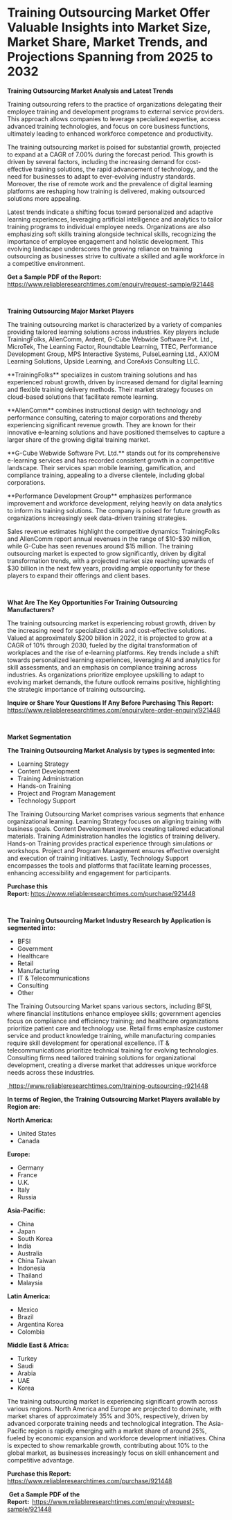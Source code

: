 <p><h1>Training Outsourcing Market Offer Valuable Insights into Market Size, Market Share, Market Trends, and Projections Spanning from 2025 to 2032</h1></p><p><strong>Training Outsourcing Market Analysis and Latest Trends</strong></p>
<p><p>Training outsourcing refers to the practice of organizations delegating their employee training and development programs to external service providers. This approach allows companies to leverage specialized expertise, access advanced training technologies, and focus on core business functions, ultimately leading to enhanced workforce competence and productivity.</p><p>The training outsourcing market is poised for substantial growth, projected to expand at a CAGR of 7.00% during the forecast period. This growth is driven by several factors, including the increasing demand for cost-effective training solutions, the rapid advancement of technology, and the need for businesses to adapt to ever-evolving industry standards. Moreover, the rise of remote work and the prevalence of digital learning platforms are reshaping how training is delivered, making outsourced solutions more appealing.</p><p>Latest trends indicate a shifting focus toward personalized and adaptive learning experiences, leveraging artificial intelligence and analytics to tailor training programs to individual employee needs. Organizations are also emphasizing soft skills training alongside technical skills, recognizing the importance of employee engagement and holistic development. This evolving landscape underscores the growing reliance on training outsourcing as businesses strive to cultivate a skilled and agile workforce in a competitive environment.</p></p>
<p><strong>Get a Sample PDF of the Report:&nbsp;</strong> <a href="https://www.reliableresearchtimes.com/enquiry/request-sample/921448?utm_campaign=3350&utm_medium=2&utm_source=Github&utm_content=ia&utm_term=16042025&utm_id=training-outsourcing">https://www.reliableresearchtimes.com/enquiry/request-sample/921448</a></p>
<p>&nbsp;</p>
<p><strong>Training Outsourcing Major Market Players</strong></p>
<p><p>The training outsourcing market is characterized by a variety of companies providing tailored learning solutions across industries. Key players include TrainingFolks, AllenComm, Ardent, G-Cube Webwide Software Pvt. Ltd., MicroTek, The Learning Factor, Roundtable Learning, TTEC, Performance Development Group, MPS Interactive Systems, PulseLearning Ltd., AXIOM Learning Solutions, Upside Learning, and CoreAxis Consulting LLC.</p><p>**TrainingFolks** specializes in custom training solutions and has experienced robust growth, driven by increased demand for digital learning and flexible training delivery methods. Their market strategy focuses on cloud-based solutions that facilitate remote learning.</p><p>**AllenComm** combines instructional design with technology and performance consulting, catering to major corporations and thereby experiencing significant revenue growth. They are known for their innovative e-learning solutions and have positioned themselves to capture a larger share of the growing digital training market.</p><p>**G-Cube Webwide Software Pvt. Ltd.** stands out for its comprehensive e-learning services and has recorded consistent growth in a competitive landscape. Their services span mobile learning, gamification, and compliance training, appealing to a diverse clientele, including global corporations.</p><p>**Performance Development Group** emphasizes performance improvement and workforce development, relying heavily on data analytics to inform its training solutions. The company is poised for future growth as organizations increasingly seek data-driven training strategies.</p><p>Sales revenue estimates highlight the competitive dynamics: TrainingFolks and AllenComm report annual revenues in the range of $10-$30 million, while G-Cube has seen revenues around $15 million. The training outsourcing market is expected to grow significantly, driven by digital transformation trends, with a projected market size reaching upwards of $30 billion in the next few years, providing ample opportunity for these players to expand their offerings and client bases.</p></p>
<p>&nbsp;</p>
<p><strong>What Are The Key Opportunities For Training Outsourcing Manufacturers?</strong></p>
<p><p>The training outsourcing market is experiencing robust growth, driven by the increasing need for specialized skills and cost-effective solutions. Valued at approximately $200 billion in 2022, it is projected to grow at a CAGR of 10% through 2030, fueled by the digital transformation of workplaces and the rise of e-learning platforms. Key trends include a shift towards personalized learning experiences, leveraging AI and analytics for skill assessments, and an emphasis on compliance training across industries. As organizations prioritize employee upskilling to adapt to evolving market demands, the future outlook remains positive, highlighting the strategic importance of training outsourcing.</p></p>
<p><strong>Inquire or Share Your Questions If Any Before Purchasing This Report:</strong> <a href="https://www.reliableresearchtimes.com/enquiry/pre-order-enquiry/921448?utm_campaign=3350&utm_medium=2&utm_source=Github&utm_content=ia&utm_term=16042025&utm_id=training-outsourcing">https://www.reliableresearchtimes.com/enquiry/pre-order-enquiry/921448</a></p>
<p>&nbsp;</p>
<p><strong>Market Segmentation</strong></p>
<p><strong>The Training Outsourcing Market Analysis by types is segmented into:</strong></p>
<p><ul><li>Learning Strategy</li><li>Content Development</li><li>Training Administration</li><li>Hands-on Training</li><li>Project and Program Management</li><li>Technology Support</li></ul></p>
<p><p>The Training Outsourcing Market comprises various segments that enhance organizational learning. Learning Strategy focuses on aligning training with business goals. Content Development involves creating tailored educational materials. Training Administration handles the logistics of training delivery. Hands-on Training provides practical experience through simulations or workshops. Project and Program Management ensures effective oversight and execution of training initiatives. Lastly, Technology Support encompasses the tools and platforms that facilitate learning processes, enhancing accessibility and engagement for participants.</p></p>
<p><strong>Purchase this Report:&nbsp;</strong><a href="https://www.reliableresearchtimes.com/purchase/921448?utm_campaign=3350&utm_medium=2&utm_source=Github&utm_content=ia&utm_term=16042025&utm_id=training-outsourcing">https://www.reliableresearchtimes.com/purchase/921448</a></p>
<p>&nbsp;</p>
<p><strong>The Training Outsourcing Market Industry Research by Application is segmented into:</strong></p>
<p><ul><li>BFSI</li><li>Government</li><li>Healthcare</li><li>Retail</li><li>Manufacturing</li><li>IT & Telecommunications</li><li>Consulting</li><li>Other</li></ul></p>
<p><p>The Training Outsourcing Market spans various sectors, including BFSI, where financial institutions enhance employee skills; government agencies focus on compliance and efficiency training; and healthcare organizations prioritize patient care and technology use. Retail firms emphasize customer service and product knowledge training, while manufacturing companies require skill development for operational excellence. IT & telecommunications prioritize technical training for evolving technologies. Consulting firms need tailored training solutions for organizational development, creating a diverse market that addresses unique workforce needs across these industries.</p></p>
<p><a href="https://www.reliableresearchtimes.com/training-outsourcing-r921448?utm_campaign=3350&utm_medium=2&utm_source=Github&utm_content=ia&utm_term=16042025&utm_id=training-outsourcing">&nbsp;https://www.reliableresearchtimes.com/training-outsourcing-r921448</a></p>
<p><strong>In terms of Region, the Training Outsourcing Market Players available by Region are:</strong></p>
<p>
    <p> <strong> North America: </strong>
        <ul>
            <li>United States</li>
            <li>Canada</li>
        </ul>
        </p> 
    <p> <strong> Europe: </strong>
        <ul>
            <li>Germany</li>
            <li>France</li>
            <li>U.K.</li>
            <li>Italy</li>
            <li>Russia</li>
        </ul>
        </p> 
    <p> <strong> Asia-Pacific: </strong>
        <ul>
            <li>China</li>
            <li>Japan</li>
            <li>South Korea</li>
            <li>India</li>
            <li>Australia</li>
            <li>China Taiwan</li>
            <li>Indonesia</li>
            <li>Thailand</li>
            <li>Malaysia</li>
        </ul>
        </p> 
    <p> <strong> Latin America: </strong>
        <ul>
            <li>Mexico</li>
            <li>Brazil</li>
            <li>Argentina Korea</li>
            <li>Colombia</li>
        </ul>
        </p> 
    <p> <strong> Middle East & Africa: </strong>
        <ul>
            <li>Turkey</li>
            <li>Saudi</li>
            <li>Arabia</li>
            <li>UAE</li>
            <li>Korea</li>
        </ul>
    </p>
    </p>
<p><p>The training outsourcing market is experiencing significant growth across various regions. North America and Europe are projected to dominate, with market shares of approximately 35% and 30%, respectively, driven by advanced corporate training needs and technological integration. The Asia-Pacific region is rapidly emerging with a market share of around 25%, fueled by economic expansion and workforce development initiatives. China is expected to show remarkable growth, contributing about 10% to the global market, as businesses increasingly focus on skill enhancement and competitive advantage.</p></p>
<p><strong>Purchase this Report: </strong><a href="https://www.reliableresearchtimes.com/purchase/921448?utm_campaign=3350&utm_medium=2&utm_source=Github&utm_content=ia&utm_term=16042025&utm_id=training-outsourcing">https://www.reliableresearchtimes.com/purchase/921448</a></p>
<p>&nbsp;<strong>Get a Sample PDF of the Report:&nbsp;&nbsp;</strong><a href="https://www.reliableresearchtimes.com/enquiry/request-sample/921448?utm_campaign=3350&utm_medium=2&utm_source=Github&utm_content=ia&utm_term=16042025&utm_id=training-outsourcing">https://www.reliableresearchtimes.com/enquiry/request-sample/921448</a></p>
<p><strong></strong></p>
<p><p></p><p></p><p></p></p>